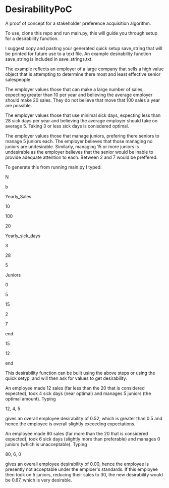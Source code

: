 # DesirabilityPoC
A proof of concept for a stakeholder preference acquisition algorithm.

To use, clone this repo and run main.py, this will guide you through setup for a desirability function.

I suggest copy and pasting your generated quick setup save_string that will be printed for future use to a text file. An example desirability function save_string is included in save_strings.txt.

The example reflects an employer of a large company that sells a high value object that is attempting to determine there most and least effective senior salespeople.

The employer values those that can make a large number of sales, expecting greater than 10 per year and believing the average employer should make 20 sales. They do not believe that move that 100 sales a year are possible.

The employer values those that use minimal sick days, expecting less than 28 sick days per year and believing the average employer should take on average 5. Taking 3 or less sick days is conisdered optimal.

The employer values those that manage juniors, prefering there seniors to manage 5 juniors each. The employer believes that those managing no juniors are undesirable. Similarly, managing 15 or more juniors is undesirable as the employer believes that the senior would be inable to provide adequate attention to each. Between 2 and 7 would be preffered.

To generate this from running main.py I typed:

N

b

Yearly_Sales

10

100

20

Yearly_sick_days

3

28

5

Juniors

0

5

15

2

7

end

15

12

end

This desirability function can be built using the above steps or using the quick setyp, and will then ask for values to get desirability.

An employee made 12 sales (far less than the 20 that is considered expected), took 4 sick days (near optimal) and manages 5 juniors (the optimal amount). Typing

12, 4, 5

gives an overall employee desirability of 0.52, which is greater than 0.5 and hence the employee is overall slightly exceeding expectations.

An employee made 80 sales (far more than the 20 that is considered expected), took 6 sick days (slightly more than preferable) and manages 0 juniors (which is unacceptable). Typing

80, 6, 0

gives an overall employee desirability of 0.00, hence the employee is presently not acceptable under the emploer's standards. If this employee then took on 5 juniors, reducing their sales to 30, the new desirability would be 0.67, which is very desirable.
